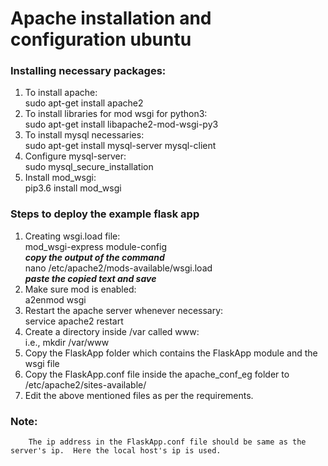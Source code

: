 # Apache installation and configuration ubuntu

### Installing necessary packages:
  1. To install apache:<br>
      sudo apt-get install apache2
  2. To install libraries for mod wsgi for python3:<br>
      sudo apt-get install libapache2-mod-wsgi-py3
  3. To install mysql necessaries:<br>
      sudo apt-get install mysql-server mysql-client
  4. Configure mysql-server:<br>
      sudo mysql_secure_installation
  5. Install mod_wsgi:<br>
      pip3.6 install mod_wsgi
      

### Steps to deploy the example flask app
  1. Creating wsgi.load file:<br>
      mod_wsgi-express module-config<br>
      ***copy the output of the command***<br>
      nano /etc/apache2/mods-available/wsgi.load<br>
      ***paste the copied text and save***<br>
  2. Make sure mod is enabled:<br>
      a2enmod wsgi
  3. Restart the apache server whenever necessary:<br>
      service apache2 restart
  4. Create a directory inside /var called www:<br>
      i.e., mkdir /var/www
  5. Copy the FlaskApp folder which contains the FlaskApp module and the wsgi file<br>
  6. Copy the FlaskApp.conf file inside the apache_conf_eg folder to /etc/apache2/sites-available/<br>
  7. Edit the above mentioned files as per the requirements.<br>
### Note:
        The ip address in the FlaskApp.conf file should be same as the server's ip.  Here the local host's ip is used.
